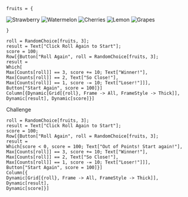`fruits = {`

![Strawberry](images/strawberry.png)
![Watermelon](images/watermelon.png)
![Cherries](images/cherries.png)
![Lemon](images/lemon.png)
![Grapes](images/grapes.png)

`}`
```
roll = RandomChoice[fruits, 3];
result = Text["Click Roll Again to Start"];
score = 100;
Row[{Button["Roll Again", roll = RandomChoice[fruits, 3];
result = 
Which[
Max[Counts[roll]] == 3, score += 10; Text["Winner!"],
Max[Counts[roll]] == 2, Text["So Close!"],
Max[Counts[roll]] == 1, score -= 10; Text["Loser!"]]],
Button["Start Again", score = 100]}]
Column[{Dynamic[Grid[{roll}, Frame -> All, FrameStyle -> Thick]], 
Dynamic[result], Dynamic[score]}]
```

Challenge

```
roll = RandomChoice[fruits, 3];
result = Text["Click Roll Again to Start"];
score = 100;
Row[{Button["Roll Again", roll = RandomChoice[fruits, 3];
result = 
Which[score < 0, score = 100; Text["Out of Points! Start again!"],
Max[Counts[roll]] == 3, score += 10; Text["Winner!"], 
Max[Counts[roll]] == 2, Text["So Close!"], 
Max[Counts[roll]] == 1, score -= 10; Text["Loser!"]]],
Button["Start Again", score = 100]}]
Column[{
Dynamic[Grid[{roll}, Frame -> All, FrameStyle -> Thick]],
Dynamic[result],
Dynamic[score]}]
```
